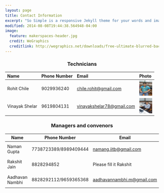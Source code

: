 ```yaml
---
layout: page
title: Contact Information
excerpt: "So Simple is a responsive Jekyll theme for your words and images."
modified: 2014-08-08T19:44:38.564948-04:00
image:
  feature: makerspaces-header.jpg
  credit: WeGraphics
  creditlink: http://wegraphics.net/downloads/free-ultimate-blurred-background-pack/
---
```


<center><h3>Technicians</h3></center>

Name | Phone Number | Email | Photo
:---- | :---- | :---- | :----
Rohit Chile | 9029936240 | chile.rohit@gmail.com | <img src="/images/rohit.jpg" alt="Smiley face" height="50" width="42">
Vinayak Shelar | 9619804131 | vinayakshelar78@gmail.com | <img src="/images/vinayak.jpg" alt="Smiley face" height="50" width="42">

<center><h3>Managers and convenors</h3></center>

Name | Phone Number | Email | Photo
---- | ---- | ---- | ----
Naman Gupta | 7738723389/8989409444 | namang.iitb@gmail.com | <img src="/images/naman.jpg" alt="Smiley face" height="42" width="42">
Rakshit Jain | 8828294852 | Please fill it Rakshit | <img src="/images/rakshit.jpg" alt="Smiley face" height="42" width="42">
Aadhavan Nambhi | 8828292112/9659365368 | aadhavannambhi.m@gmail.com | <img src="/images/aadhavan.jpg" alt="Smiley face" height="42" width="42">
